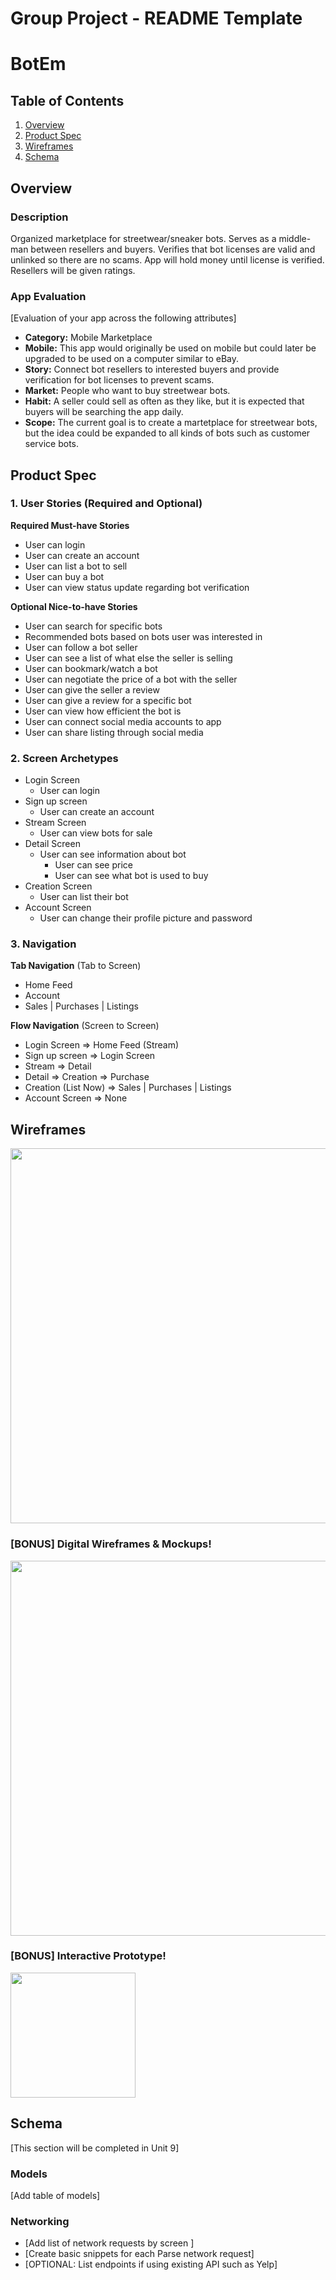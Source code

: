Group Project - README Template
===

# BotEm

## Table of Contents
1. [Overview](#Overview)
1. [Product Spec](#Product-Spec)
1. [Wireframes](#Wireframes)
2. [Schema](#Schema)

## Overview
### Description
Organized marketplace for streetwear/sneaker bots. Serves as a middle-man between resellers and buyers. Verifies that bot licenses are valid and unlinked so there are no scams. App will hold money until license is verified. Resellers will be given ratings.

### App Evaluation
[Evaluation of your app across the following attributes]
- **Category:** Mobile Marketplace
- **Mobile:** This app would originally be used on mobile but could later be upgraded to be used on a computer similar to eBay.
- **Story:** Connect bot resellers to interested buyers and provide verification for bot licenses to prevent scams.
- **Market:** People who want to buy streetwear bots.
- **Habit:** A seller could sell as often as they like, but it is expected that buyers will be searching the app daily.
- **Scope:** The current goal is to create a martetplace for streetwear bots, but the idea could be expanded to all kinds of bots such as customer service bots.

## Product Spec

### 1. User Stories (Required and Optional)

**Required Must-have Stories**

* User can login
* User can create an account
* User can list a bot to sell
* User can buy a bot
* User can view status update regarding bot verification

**Optional Nice-to-have Stories**

* User can search for specific bots
* Recommended bots based on bots user was interested in
* User can follow a bot seller
* User can see a list of what else the seller is selling
* User can bookmark/watch a bot
* User can negotiate the price of a bot with the seller
* User can give the seller a review
* User can give a review for a specific bot
* User can view how efficient the bot is
* User can connect social media accounts to app
* User can share listing through social media

### 2. Screen Archetypes

* Login Screen
   * User can login
* Sign up screen
   * User can create an account
* Stream Screen
   * User can view bots for sale
* Detail Screen
   * User can see information about bot
       * User can see price
       * User can see what bot is used to buy
* Creation Screen
   * User can list their bot
* Account Screen
   * User can change their profile picture and password

### 3. Navigation

**Tab Navigation** (Tab to Screen)

* Home Feed
* Account
* Sales | Purchases | Listings

**Flow Navigation** (Screen to Screen)

* Login Screen
   => Home Feed (Stream)
* Sign up screen
   => Login Screen
* Stream
   => Detail
* Detail
   => Creation
   => Purchase
* Creation (List Now)
   => Sales | Purchases | Listings
* Account Screen
   => None
   
## Wireframes
<img src="https://i.imgur.com/LqSEFs7.jpg" width=600>

### [BONUS] Digital Wireframes & Mockups!
<img src="https://i.imgur.com/Uh15kDT.jpg" width=600>

### [BONUS] Interactive Prototype!
<img src="https://i.imgur.com/FgAKmXD.gif" width=200>


## Schema 
[This section will be completed in Unit 9]
### Models
[Add table of models]
### Networking
- [Add list of network requests by screen ]
- [Create basic snippets for each Parse network request]
- [OPTIONAL: List endpoints if using existing API such as Yelp]
